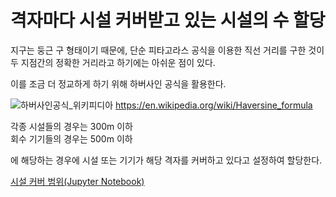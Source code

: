 # 격자마다 시설 커버받고 있는 시설의 수 할당

지구는 둥근 구 형태이기 때문에, 단순 피타고라스 공식을 이용한 직선 거리를 구한 것이 두 지점간의 정확한 거리라고 하기에는 아쉬운 점이 있다.

이를 조금 더 정교하게 하기 위해 하버사인 공식을 활용한다.

![하버사인공식_위키피디아](https://upload.wikimedia.org/wikipedia/commons/3/38/Law-of-haversines.svg)
https://en.wikipedia.org/wiki/Haversine_formula

각종 시설들의 경우는 300m 이하<br>
회수 기기들의 경우는 500m 이하

에 해당하는 경우에 시설 또는 기기가 해당 격자를 커버하고 있다고 설정하여 할당한다.

[시설 커버 범위(Jupyter Notebook)](./시설_커버_범위.ipynb)